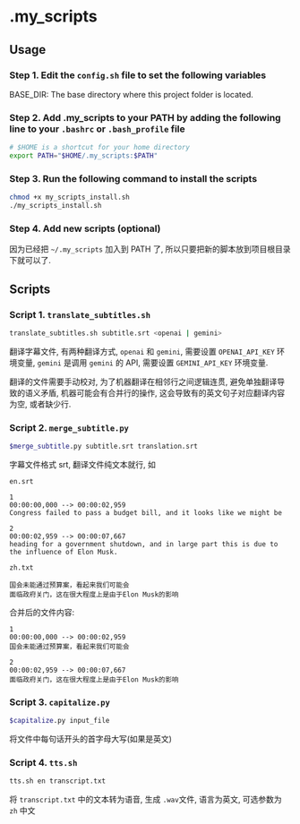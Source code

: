 # .my_scripts

## Usage

### Step 1. Edit the `config.sh` file to set the following variables

BASE_DIR: The base directory where this project folder is located.

### Step 2. Add .my_scripts to your PATH by adding the following line to your `.bashrc` or `.bash_profile` file

```bash
# $HOME is a shortcut for your home directory
export PATH="$HOME/.my_scripts:$PATH"
```

### Step 3. Run the following command to install the scripts

```bash
chmod +x my_scripts_install.sh
./my_scripts_install.sh
```

### Step 4. Add new scripts (optional)

因为已经把 `~/.my_scripts` 加入到 PATH 了, 所以只要把新的脚本放到项目根目录下就可以了.

## Scripts

### Script 1. `translate_subtitles.sh`

```bash
translate_subtitles.sh subtitle.srt <openai | gemini>
````

翻译字幕文件, 有两种翻译方式, `openai` 和 `gemini`, 需要设置 `OPENAI_API_KEY` 环境变量, `gemini` 是调用 `gemini` 的 API, 需要设置 `GEMINI_API_KEY` 环境变量.

翻译的文件需要手动校对, 为了机器翻译在相邻行之间逻辑连贯, 避免单独翻译导致的语义矛盾, 机器可能会有合并行的操作, 这会导致有的英文句子对应翻译内容为空, 或者缺少行.

### Script 2. `merge_subtitle.py`

```bash
$merge_subtitle.py subtitle.srt translation.srt
```

字幕文件格式 srt, 翻译文件纯文本就行, 如

`en.srt`

```
1
00:00:00,000 --> 00:00:02,959
Congress failed to pass a budget bill, and it looks like we might be

2
00:00:02,959 --> 00:00:07,667
heading for a government shutdown, and in large part this is due to the influence of Elon Musk.
```

`zh.txt`

```
国会未能通过预算案，看起来我们可能会
面临政府关门，这在很大程度上是由于Elon Musk的影响
```

合并后的文件内容:

```
1
00:00:00,000 --> 00:00:02,959
国会未能通过预算案，看起来我们可能会

2
00:00:02,959 --> 00:00:07,667
面临政府关门，这在很大程度上是由于Elon Musk的影响
```

### Script 3. `capitalize.py`

```bash
$capitalize.py input_file
```

将文件中每句话开头的首字母大写(如果是英文)

### Script 4. `tts.sh`

```bash
tts.sh en transcript.txt
```

将 `transcript.txt` 中的文本转为语音, 生成 `.wav`文件, 语言为英文, 可选参数为 `zh` 中文
